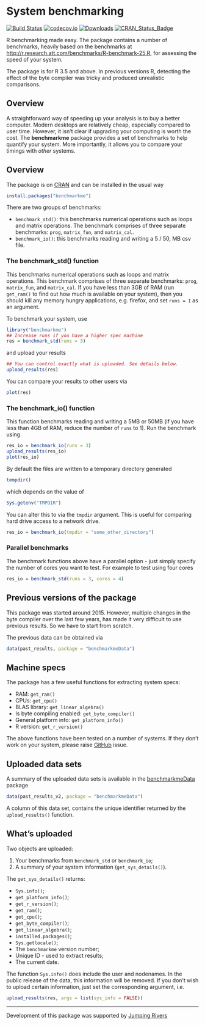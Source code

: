 
<!-- README.md is generated from README.Rmd. Please edit that file -->

# System benchmarking

[![Build
Status](https://travis-ci.org/csgillespie/benchmarkme.svg?branch=master)](https://travis-ci.org/csgillespie/benchmarkme)
[![codecov.io](https://codecov.io/github/csgillespie/benchmarkme/coverage.svg?branch=master)](https://codecov.io/github/csgillespie/benchmarkme?branch=master)
[![Downloads](http://cranlogs.r-pkg.org/badges/benchmarkme?color=brightgreen)](https://cran.r-project.org/package=benchmarkme)
[![CRAN\_Status\_Badge](http://www.r-pkg.org/badges/version/benchmarkme)](https://cran.r-project.org/package=benchmarkme)

R benchmarking made easy. The package contains a number of benchmarks,
heavily based on the benchmarks at
<http://r.research.att.com/benchmarks/R-benchmark-25.R>, for assessing
the speed of your system.

The package is for R 3.5 and above. In previous versions R, detecting
the effect of the byte compiler was tricky and produced unrealistic
comparisons.

## Overview

A straightforward way of speeding up your analysis is to buy a better
computer. Modern desktops are relatively cheap, especially compared to
user time. However, it isn’t clear if upgrading your computing is worth
the cost. The **benchmarkme** package provides a set of benchmarks to
help quantify your system. More importantly, it allows you to compare
your timings with *other*
systems.

<!-- You can view past benchmarks via the [Shiny](https://jumpingrivers.shinyapps.io/benchmarkme/) interface. -->

## Overview

The package is on [CRAN](https://cran.r-project.org/package=benchmarkme)
and can be installed in the usual way

``` r
install.packages("benchmarkme")
```

There are two groups of benchmarks:

  - `benchmark_std()`: this benchmarks numerical operations such as
    loops and matrix operations. The benchmark comprises of three
    separate benchmarks: `prog`, `matrix_fun`, and `matrix_cal`.
  - `benchmark_io()`: this benchmarks reading and writing a 5 / 50, MB
    csv file.

### The benchmark\_std() function

This benchmarks numerical operations such as loops and matrix
operations. This benchmark comprises of three separate benchmarks:
`prog`, `matrix_fun`, and `matrix_cal`. If you have less than 3GB of RAM
(run `get_ram()` to find out how much is available on your system), then
you should kill any memory hungry applications, e.g. firefox, and set
`runs = 1` as an argument.

To benchmark your system, use

``` r
library("benchmarkme")
## Increase runs if you have a higher spec machine
res = benchmark_std(runs = 3)
```

and upload your results

``` r
## You can control exactly what is uploaded. See details below.
upload_results(res)
```

You can compare your results to other users
via

``` r
plot(res)
```

<!-- You can also compare your results using the [Shiny](https://jumpingrivers.shinyapps.io/benchmarkme/) interface.  -->

<!-- Simply create a results bundle -->

<!-- ```{r, eval=FALSE} -->

<!-- create_bundle(res, filename = "results.rds") -->

<!-- ``` -->

<!-- and upload to the webpage. -->

### The benchmark\_io() function

This function benchmarks reading and writing a 5MB or 50MB (if you have
less than 4GB of RAM, reduce the number of `runs` to 1). Run the
benchmark using

``` r
res_io = benchmark_io(runs = 3)
upload_results(res_io)
plot(res_io)
```

By default the files are written to a temporary directory generated

``` r
tempdir()
```

which depends on the value of

``` r
Sys.getenv("TMPDIR")
```

You can alter this to via the `tmpdir` argument. This is useful for
comparing hard drive access to a network drive.

``` r
res_io = benchmark_io(tmpdir = "some_other_directory")
```

### Parallel benchmarks

The benchmark functions above have a parallel option - just simply
specify the number of cores you want to test. For example to test using
four cores

``` r
res_io = benchmark_std(runs = 3, cores = 4)
```

## Previous versions of the package

This package was started around 2015. However, multiple changes in the
byte compiler over the last few years, has made it very difficult to use
previous results. So we have to start from scratch.

The previous data can be obtained via

``` r
data(past_results, package = "benchmarkmeData")
```

## Machine specs

The package has a few useful functions for extracting system specs:

  - RAM: `get_ram()`
  - CPUs: `get_cpu()`
  - BLAS library: `get_linear_algebra()`
  - Is byte compiling enabled: `get_byte_compiler()`
  - General platform info: `get_platform_info()`
  - R version: `get_r_version()`

The above functions have been tested on a number of systems. If they
don’t work on your system, please raise
[GitHub](https://github.com/csgillespie/benchmarkme/issues) issue.

## Uploaded data sets

A summary of the uploaded data sets is available in the
[benchmarkmeData](https://github.com/csgillespie/benchmarkme-data)
package

``` r
data(past_results_v2, package = "benchmarkmeData")
```

A column of this data set, contains the unique identifier returned by
the `upload_results()` function.

## What’s uploaded

Two objects are uploaded:

1.  Your benchmarks from `benchmark_std` or `benchmark_io`;
2.  A summary of your system information (`get_sys_details()`).

The `get_sys_details()` returns:

  - `Sys.info()`;
  - `get_platform_info()`;
  - `get_r_version()`;
  - `get_ram()`;
  - `get_cpu()`;
  - `get_byte_compiler()`;
  - `get_linear_algebra()`;
  - `installed.packages()`;
  - `Sys.getlocale()`;
  - The `benchmarkme` version number;
  - Unique ID - used to extract results;
  - The current date.

The function `Sys.info()` does include the user and nodenames. In the
public release of the data, this information will be removed. If you
don’t wish to upload certain information, just set the corresponding
argument, i.e.

``` r
upload_results(res, args = list(sys_info = FALSE))
```

-----

Development of this package was supported by [Jumping
Rivers](https://www.jumpingrivers.com)
